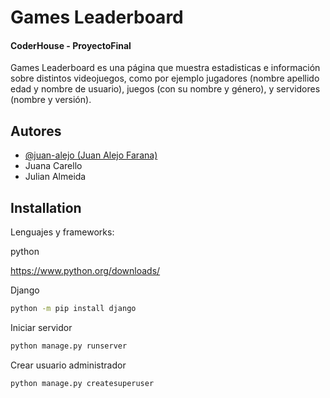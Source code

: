 # Games Leaderboard
#### CoderHouse - ProyectoFinal 

Games Leaderboard es una página que muestra estadisticas e información sobre distintos videojuegos,
como por ejemplo jugadores (nombre apellido edad y nombre de usuario), juegos (con su nombre y género),
y servidores (nombre y versión).



## Autores

- [@juan-alejo (Juan Alejo Farana)](https://www.github.com/juan-alejo)
- Juana Carello
- Julian Almeida

## Installation
Lenguajes y frameworks:

python

https://www.python.org/downloads/

Django
```bash
python -m pip install django
```


Iniciar servidor
  ```bash  
python manage.py runserver
```



Crear usuario administrador
  ```bash  
python manage.py createsuperuser
```
